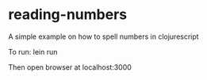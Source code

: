 # reading-numbers
A simple example on how to spell numbers in clojurescript

To run:
lein run

Then open browser at localhost:3000